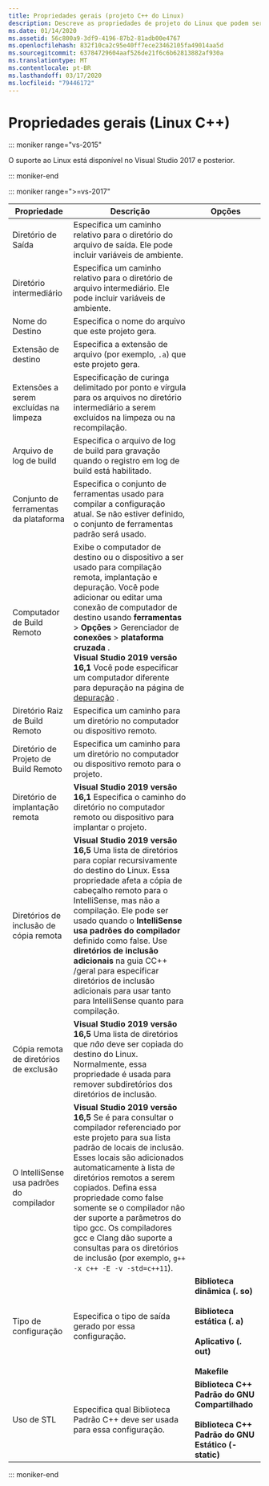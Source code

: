 ```yaml
---
title: Propriedades gerais (projeto C++ do Linux)
description: Descreve as propriedades de projeto do Linux que podem ser definidas no Visual Studio na página Propriedades gerais.
ms.date: 01/14/2020
ms.assetid: 56c800a9-3df9-4196-87b2-81adb00e4767
ms.openlocfilehash: 832f10ca2c95e40ff7ece23462105fa49014aa5d
ms.sourcegitcommit: 63784729604aaf526de21f6c6b62813882af930a
ms.translationtype: MT
ms.contentlocale: pt-BR
ms.lasthandoff: 03/17/2020
ms.locfileid: "79446172"
---
```

# <a name="general-properties-linux-c"></a>Propriedades gerais (Linux C++)

::: moniker range="vs-2015"

O suporte ao Linux está disponível no Visual Studio 2017 e posterior.

::: moniker-end

::: moniker range=">=vs-2017"

| Propriedade | Descrição | Opções |
|--|--|--|
| Diretório de Saída | Especifica um caminho relativo para o diretório do arquivo de saída. Ele pode incluir variáveis de ambiente. |
| Diretório intermediário | Especifica um caminho relativo para o diretório de arquivo intermediário. Ele pode incluir variáveis de ambiente. |
| Nome do Destino | Especifica o nome do arquivo que este projeto gera. |
| Extensão de destino | Especifica a extensão de arquivo (por exemplo, `.a`) que este projeto gera. |
| Extensões a serem excluídas na limpeza | Especificação de curinga delimitado por ponto e vírgula para os arquivos no diretório intermediário a serem excluídos na limpeza ou na recompilação. |
| Arquivo de log de build | Especifica o arquivo de log de build para gravação quando o registro em log de build está habilitado. |
| Conjunto de ferramentas da plataforma | Especifica o conjunto de ferramentas usado para compilar a configuração atual. Se não estiver definido, o conjunto de ferramentas padrão será usado. |
| Computador de Build Remoto | Exibe o computador de destino ou o dispositivo a ser usado para compilação remota, implantação e depuração. Você pode adicionar ou editar uma conexão de computador de destino usando **ferramentas** > **Opções** > Gerenciador de **conexões** > **plataforma cruzada** .<br /> **Visual Studio 2019 versão 16,1** Você pode especificar um computador diferente para depuração na página de [depuração](debugging-linux.md) . |
| Diretório Raiz de Build Remoto | Especifica um caminho para um diretório no computador ou dispositivo remoto. |
| Diretório de Projeto de Build Remoto | Especifica um caminho para um diretório no computador ou dispositivo remoto para o projeto. |
| Diretório de implantação remota | **Visual Studio 2019 versão 16,1** Especifica o caminho do diretório no computador remoto ou dispositivo para implantar o projeto. |
| Diretórios de inclusão de cópia remota | **Visual Studio 2019 versão 16,5**  Uma lista de diretórios para copiar recursivamente do destino do Linux. Essa propriedade afeta a cópia de cabeçalho remoto para o IntelliSense, mas não a compilação. Ele pode ser usado quando o **IntelliSense usa padrões do compilador** definido como false. Use **diretórios de inclusão adicionais** na guia CC++ /geral para especificar diretórios de inclusão adicionais para usar tanto para IntelliSense quanto para compilação. |
| Cópia remota de diretórios de exclusão | **Visual Studio 2019 versão 16,5** Uma lista de diretórios que *não* deve ser copiada do destino do Linux. Normalmente, essa propriedade é usada para remover subdiretórios dos diretórios de inclusão. |
| O IntelliSense usa padrões do compilador | **Visual Studio 2019 versão 16,5** Se é para consultar o compilador referenciado por este projeto para sua lista padrão de locais de inclusão. Esses locais são adicionados automaticamente à lista de diretórios remotos a serem copiados. Defina essa propriedade como false somente se o compilador não der suporte a parâmetros do tipo gcc. Os compiladores gcc e Clang dão suporte a consultas para os diretórios de inclusão (por exemplo, `g++ -x c++ -E -v -std=c++11`). |
| Tipo de configuração | Especifica o tipo de saída gerado por essa configuração. | **Biblioteca dinâmica (. so)**<br/><br/>**Biblioteca estática (. a)**<br/><br/>**Aplicativo (. out)**<br/><br/>**Makefile** |
| Uso de STL | Especifica qual Biblioteca Padrão C++ deve ser usada para essa configuração. | **Biblioteca C++ Padrão do GNU Compartilhado**<br/><br/>**Biblioteca C++ Padrão do GNU Estático (-static)** |

::: moniker-end
